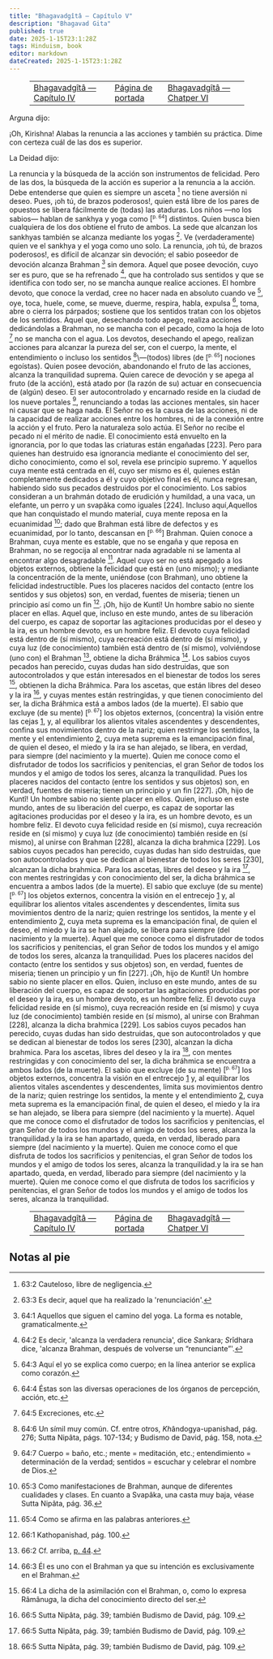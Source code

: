 ```yaml
---
title: "Bhagavadgîtâ — Capítulo V"
description: "Bhagavad Gita"
published: true
date: 2025-1-15T23:1:28Z
tags: Hinduism, book
editor: markdown
dateCreated: 2025-1-15T23:1:28Z
---
```


<figure class="table chapter-navigator">
  <table>
    <tbody>
      <tr>
        <td>
        <a href="/es/book/Hinduism/Bhagavad_Gita/Bhagavadgita_4">
          <span class="mdi mdi-arrow-left-drop-circle"></span><span class="pl-2">Bhagavadgîtâ — Capítulo IV</span>
        </a>
        </td>
        <td>
        <a href="/es/book/Hinduism/Bhagavad_Gita">
          <span class="mdi mdi-book-open-variant"></span><span class="pl-2">Página de portada</span>
        </a>
        </td>
        <td>
        <a href="/es/book/Hinduism/Bhagavad_Gita/Bhagavadgita_6">
          <span class="pr-2">Bhagavadgîtâ — Chatper VI</span><span class="mdi mdi-arrow-right-drop-circle"></span>
        </a>
        </td>
      </tr>
    </tbody>
  </table>
</figure>

Ar<i>g</i>una dijo:

¡Oh, Kirishna! Alabas la renuncia a las acciones y también su práctica. Dime con certeza cuál de las dos es superior.

La Deidad dijo:

La renuncia y la búsqueda de la acción son instrumentos de felicidad. Pero de las dos, la búsqueda de la acción es superior a la renuncia a la acción. Debe entenderse que quien es siempre un asceta [^214] no tiene aversión ni deseo. Pues, ¡oh tú, de brazos poderosos!, quien está libre de los pares de opuestos se libera fácilmente de (todas) las ataduras. Los niños —no los sabios— hablan de sankhya y yoga como <span id="p64">[<sup><small>p. 64</small></sup>]</span> distintos. Quien busca bien cualquiera de los dos obtiene el fruto de ambos. La sede que alcanzan los sankhyas también se alcanza mediante los yogas [^215]. Ve (verdaderamente) quien ve el sankhya y el yoga como uno solo. La renuncia, ¡oh tú, de brazos poderosos!, es difícil de alcanzar sin devoción; el sabio poseedor de devoción alcanza Brahman [^216] sin demora. Aquel que posee devoción, cuyo ser es puro, que se ha refrenado [^217], que ha controlado sus sentidos y que se identifica con todo ser, no se mancha aunque realice acciones. El hombre devoto, que conoce la verdad, cree no hacer nada en absoluto cuando ve [^218], oye, toca, huele, come, se mueve, duerme, respira, habla, expulsa [^219], toma, abre o cierra los párpados; sostiene que los sentidos tratan con los objetos de los sentidos. Aquel que, desechando todo apego, realiza acciones dedicándolas a Brahman, no se mancha con el pecado, como la hoja de loto [^220] no se mancha con el agua. Los devotos, desechando el apego, realizan acciones para alcanzar la pureza del ser, con el cuerpo, la mente, el entendimiento o incluso los sentidos [^221]\—(todos) libres (de <span id="p65">[<sup><small>p. 65</small></sup>]</span> nociones egoístas). Quien posee devoción, abandonando el fruto de las acciones, alcanza la tranquilidad suprema. Quien carece de devoción y se apega al fruto (de la acción), está atado por (la razón de su) actuar en consecuencia de (algún) deseo. El ser autocontrolado y encarnado reside en la ciudad de los nueve portales [^222], renunciando a todas las acciones mentales, sin hacer ni causar que se haga nada. El Señor no es la causa de las acciones, ni de la capacidad de realizar acciones entre los hombres, ni de la conexión entre la acción y el fruto. Pero la naturaleza solo actúa. El Señor no recibe el pecado ni el mérito de nadie. El conocimiento está envuelto en la ignorancia, por lo que todas las criaturas están engañadas [223]. Pero para quienes han destruido esa ignorancia mediante el conocimiento del ser, dicho conocimiento, como el sol, revela ese principio supremo. Y aquellos cuya mente está centrada en él, cuyo ser mismo es él, quienes están completamente dedicados a él y cuyo objetivo final es él, nunca regresan, habiendo sido sus pecados destruidos por el conocimiento. Los sabios consideran a un brahmán dotado de erudición y humildad, a una vaca, un elefante, un perro y un svapâka como iguales [224]. Incluso aquí,Aquellos que han conquistado el mundo material, cuya mente reposa en la ecuanimidad [^225]; dado que Brahman está libre de defectos y es ecuanimidad, por lo tanto, descansan en <span id="p66">[<sup><small>p. 66</small></sup>]</span> Brahman. Quien conoce a Brahman, cuya mente es estable, que no se engaña y que reposa en Brahman, no se regocija al encontrar nada agradable ni se lamenta al encontrar algo desagradable [^226]. Aquel cuyo ser no está apegado a los objetos externos, obtiene la felicidad que está en (uno mismo); y mediante la concentración de la mente, uniéndose (con Brahman), uno obtiene la felicidad indestructible. Pues los placeres nacidos del contacto (entre los sentidos y sus objetos) son, en verdad, fuentes de miseria; tienen un principio así como un fin [^227]. ¡Oh, hijo de Kuntî! Un hombre sabio no siente placer en ellas. Aquel que, incluso en este mundo, antes de su liberación del cuerpo, es capaz de soportar las agitaciones producidas por el deseo y la ira, es un hombre devoto, es un hombre feliz. El devoto cuya felicidad está dentro de (sí mismo), cuya recreación está dentro de (sí mismo), y cuya luz (de conocimiento) también está dentro de (sí mismo), volviéndose (uno con) el Brahman [^228], obtiene la dicha Bráhmica [^229]. Los sabios cuyos pecados han perecido, cuyas dudas han sido destruidas, que son autocontrolados y que están interesados ​​en el bienestar de todos los seres [^230], obtienen la dicha Bráhmica. Para los ascetas, que están libres del deseo y la ira [^231], y cuyas mentes están restringidas, y que tienen conocimiento del ser, la dicha Bráhmica está a ambos lados (de la muerte). El sabio que excluye (de su mente) <span id="p67">[<sup><small>p. 67</small></sup>]</span> los objetos externos, (concentra) la visión entre las cejas [1](Bhagavadgita_6#fn232), y, al equilibrar los alientos vitales ascendentes y descendentes, confina sus movimientos dentro de la nariz; quien restringe los sentidos, la mente y el entendimiento [2](Bhagavadgita_6#fn233), cuya meta suprema es la emancipación final, de quien el deseo, el miedo y la ira se han alejado, se libera, en verdad, para siempre (del nacimiento y la muerte). Quien me conoce como el disfrutador de todos los sacrificios y penitencias, el gran Señor de todos los mundos y el amigo de todos los seres, alcanza la tranquilidad. Pues los placeres nacidos del contacto (entre los sentidos y sus objetos) son, en verdad, fuentes de miseria; tienen un principio y un fin [227]. ¡Oh, hijo de Kuntî! Un hombre sabio no siente placer en ellos. Quien, incluso en este mundo, antes de su liberación del cuerpo, es capaz de soportar las agitaciones producidas por el deseo y la ira, es un hombre devoto, es un hombre feliz. El devoto cuya felicidad reside en (sí mismo), cuya recreación reside en (sí mismo) y cuya luz (de conocimiento) también reside en (sí mismo), al unirse con Brahman [228], alcanza la dicha brahmica [229]. Los sabios cuyos pecados han perecido, cuyas dudas han sido destruidas, que son autocontrolados y que se dedican al bienestar de todos los seres [230], alcanzan la dicha brahmica. Para los ascetas, libres del deseo y la ira [^231], con mentes restringidas y con conocimiento del ser, la dicha bráhmica se encuentra a ambos lados (de la muerte). El sabio que excluye (de su mente) <span id="p67">[<sup><small>p. 67</small></sup>]</span> los objetos externos, concentra la visión en el entrecejo [1](Bhagavadgita_6#fn232) y, al equilibrar los alientos vitales ascendentes y descendentes, limita sus movimientos dentro de la nariz; quien restringe los sentidos, la mente y el entendimiento [2](Bhagavadgita_6#fn233), cuya meta suprema es la emancipación final, de quien el deseo, el miedo y la ira se han alejado, se libera para siempre (del nacimiento y la muerte). Aquel que me conoce como el disfrutador de todos los sacrificios y penitencias, el gran Señor de todos los mundos y el amigo de todos los seres, alcanza la tranquilidad. Pues los placeres nacidos del contacto (entre los sentidos y sus objetos) son, en verdad, fuentes de miseria; tienen un principio y un fin [227]. ¡Oh, hijo de Kuntî! Un hombre sabio no siente placer en ellos. Quien, incluso en este mundo, antes de su liberación del cuerpo, es capaz de soportar las agitaciones producidas por el deseo y la ira, es un hombre devoto, es un hombre feliz. El devoto cuya felicidad reside en (sí mismo), cuya recreación reside en (sí mismo) y cuya luz (de conocimiento) también reside en (sí mismo), al unirse con Brahman [228], alcanza la dicha brahmica [229]. Los sabios cuyos pecados han perecido, cuyas dudas han sido destruidas, que son autocontrolados y que se dedican al bienestar de todos los seres [230], alcanzan la dicha brahmica. Para los ascetas, libres del deseo y la ira [^231], con mentes restringidas y con conocimiento del ser, la dicha bráhmica se encuentra a ambos lados (de la muerte). El sabio que excluye (de su mente) <span id="p67">[<sup><small>p. 67</small></sup>]</span> los objetos externos, concentra la visión en el entrecejo [1](Bhagavadgita_6#fn232) y, al equilibrar los alientos vitales ascendentes y descendentes, limita sus movimientos dentro de la nariz; quien restringe los sentidos, la mente y el entendimiento [2](Bhagavadgita_6#fn233), cuya meta suprema es la emancipación final, de quien el deseo, el miedo y la ira se han alejado, se libera para siempre (del nacimiento y la muerte). Aquel que me conoce como el disfrutador de todos los sacrificios y penitencias, el gran Señor de todos los mundos y el amigo de todos los seres, alcanza la tranquilidad.y la ira se han apartado, queda, en verdad, liberado para siempre (del nacimiento y la muerte). Quien me conoce como el que disfruta de todos los sacrificios y penitencias, el gran Señor de todos los mundos y el amigo de todos los seres, alcanza la tranquilidad.y la ira se han apartado, queda, en verdad, liberado para siempre (del nacimiento y la muerte). Quien me conoce como el que disfruta de todos los sacrificios y penitencias, el gran Señor de todos los mundos y el amigo de todos los seres, alcanza la tranquilidad.

<figure class="table chapter-navigator">
  <table>
    <tbody>
      <tr>
        <td>
        <a href="/es/book/Hinduism/Bhagavad_Gita/Bhagavadgita_4">
          <span class="mdi mdi-arrow-left-drop-circle"></span><span class="pl-2">Bhagavadgîtâ — Capítulo IV</span>
        </a>
        </td>
        <td>
        <a href="/es/book/Hinduism/Bhagavad_Gita">
          <span class="mdi mdi-book-open-variant"></span><span class="pl-2">Página de portada</span>
        </a>
        </td>
        <td>
        <a href="/es/book/Hinduism/Bhagavad_Gita/Bhagavadgita_6">
          <span class="pr-2">Bhagavadgîtâ — Chatper VI</span><span class="mdi mdi-arrow-right-drop-circle"></span>
        </a>
        </td>
      </tr>
    </tbody>
  </table>
</figure>

## Notas al pie

[^213]: 63:1 Sutta Nipâta, pág. 49.

[^214]: 63:2 Cauteloso, libre de negligencia.

[^215]: 63:3 Es decir, aquel que ha realizado la 'renunciación'.

[^216]: 64:1 Aquellos que siguen el camino del yoga. La forma es notable, gramaticalmente.

[^217]: 64:2 Es decir, 'alcanza la verdadera renuncia', dice <i>S</i>ankara; <i>S</i>rîdhara dice, 'alcanza Brahman, después de volverse un “renunciante”'.

[^218]: 64:3 Aquí el yo se explica como cuerpo; en la línea anterior se explica como corazón.

[^219]: 64:4 Éstas son las diversas operaciones de los órganos de percepción, acción, etc.

[^220]: 64:5 Excreciones, etc.

[^221]: 64:6 Un símil muy común. Cf. entre otros, <i>Kh</i>ândogya-upanishad, pág. 276; Sutta Nipâta, págs. 107-134; y Budismo de David, pág. 158, nota.

[^222]: 64:7 Cuerpo = baño, etc.; mente = meditación, etc.; entendimiento = determinación de la verdad; sentidos = escuchar y celebrar el nombre de Dios.

[^223]: 65:1 Cf. Pra<i>s</i>nopanishad, pág. 202; <i>S</i>vetâ<i>s</i>vatara, pág. 332; Sutta Nipâta, pág. 52. El Ka<i>th</i>opanishad tiene once portales (pág. 132). Los nueve son los ojos, las fosas nasales, los oídos, la boca y los dos para las excreciones.

[^224]: 65:2 En cuanto a la relación del Señor con el mérito o el pecado del hombre.

[^225]: 65:3 Como manifestaciones de Brahman, aunque de diferentes cualidades y clases. En cuanto a Svapâka, una casta muy baja, véase Sutta Nipâta, pág. 36.

[^226]: 65:4 Como se afirma en las palabras anteriores.

[^227]: 66:1 Kathopanishad, pág. 100.

[^228]: 66:2 Cf. arriba, [p. 44](Bhagavad-gita_2#p44).

[^229]: 66:3 Él es uno con el Brahman ya que su intención es exclusivamente en el Brahman.

[^230]: 66:4 La dicha de la asimilación con el Brahman, o, como lo expresa Râmânu<i>g</i>a, la dicha del conocimiento directo del ser.

[^231]: 66:5 Sutta Nipâta, pág. 39; también Budismo de David, pág. 109.

[^232]: 66:6 Cf. Sutta Nipāta, pág. 3.